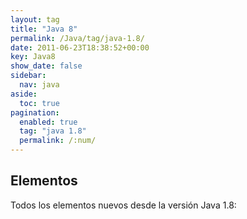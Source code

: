 ```yaml
---
layout: tag
title: "Java 8"
permalink: /Java/tag/java-1.8/
date: 2011-06-23T18:38:52+00:00
key: Java8
show_date: false
sidebar:
  nav: java
aside:
  toc: true
pagination: 
  enabled: true
  tag: "java 1.8"
  permalink: /:num/    
---
```


<h2>Elementos</h2>
Todos los elementos nuevos desde la versión Java 1.8: